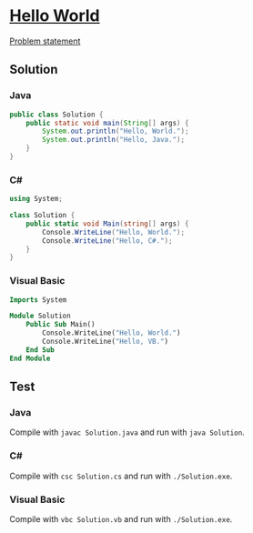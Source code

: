 # [Hello World][title]

[Problem statement](/hello-world/hello-world.pdf)

## Solution

### Java

```java
public class Solution {
    public static void main(String[] args) {
        System.out.println("Hello, World.");
        System.out.println("Hello, Java.");
    }
}
```

### C#

```c#
using System;

class Solution {
    public static void Main(string[] args) {
        Console.WriteLine("Hello, World.");
        Console.WriteLine("Hello, C#.");
    }
}
```

### Visual Basic

```vb
Imports System

Module Solution
    Public Sub Main()
        Console.WriteLine("Hello, World.")
        Console.WriteLine("Hello, VB.")
    End Sub
End Module
```

## Test

### Java

Compile with `javac Solution.java` and run with `java Solution`.

### C#

Compile with `csc Solution.cs` and run with `./Solution.exe`.

### Visual Basic

Compile with `vbc Solution.vb` and run with `./Solution.exe`.

[title]: https://www.hackerrank.com/challenges/welcome-to-java/problem